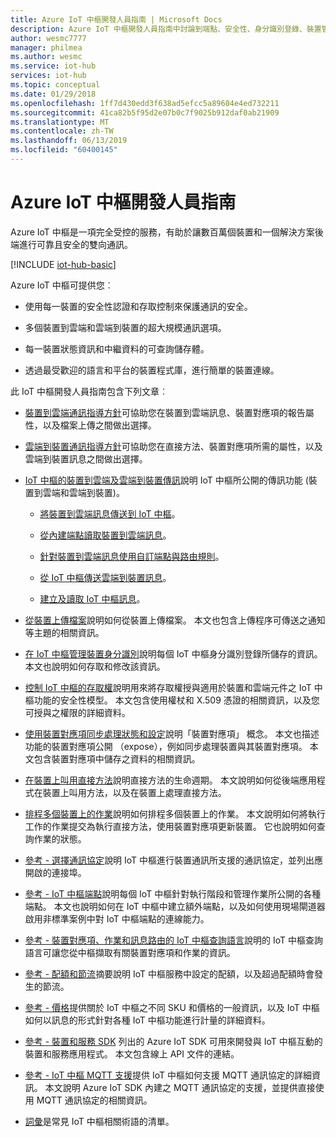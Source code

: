 ```yaml
---
title: Azure IoT 中樞開發人員指南 | Microsoft Docs
description: Azure IoT 中樞開發人員指南中討論到端點、安全性、身分識別登錄、裝置管理、直接方法、裝置對應項、檔案上傳、作業、IoT 中心查詢語言及傳訊。
author: wesmc7777
manager: philmea
ms.author: wesmc
ms.service: iot-hub
services: iot-hub
ms.topic: conceptual
ms.date: 01/29/2018
ms.openlocfilehash: 1ff7d430edd3f638ad5efcc5a89604e4ed732211
ms.sourcegitcommit: 41ca82b5f95d2e07b0c7f9025b912daf0ab21909
ms.translationtype: MT
ms.contentlocale: zh-TW
ms.lasthandoff: 06/13/2019
ms.locfileid: "60400145"
---
```

# <a name="azure-iot-hub-developer-guide"></a>Azure IoT 中樞開發人員指南

Azure IoT 中樞是一項完全受控的服務，有助於讓數百萬個裝置和一個解決方案後端進行可靠且安全的雙向通訊。

[!INCLUDE [iot-hub-basic](../../includes/iot-hub-basic-partial.md)]

Azure IoT 中樞可提供您︰

* 使用每一裝置的安全性認證和存取控制來保護通訊的安全。

* 多個裝置到雲端和雲端到裝置的超大規模通訊選項。

* 每一裝置狀態資訊和中繼資料的可查詢儲存體。

* 透過最受歡迎的語言和平台的裝置程式庫，進行簡單的裝置連線。

此 IoT 中樞開發人員指南包含下列文章︰

* [裝置到雲端通訊指導方針](iot-hub-devguide-d2c-guidance.md)可協助您在裝置到雲端訊息、裝置對應項的報告屬性，以及檔案上傳之間做出選擇。

* [雲端到裝置通訊指導方針](iot-hub-devguide-c2d-guidance.md)可協助您在直接方法、裝置對應項所需的屬性，以及雲端到裝置訊息之間做出選擇。

* [IoT 中樞的裝置到雲端及雲端到裝置傳訊](iot-hub-devguide-messaging.md)說明 IoT 中樞所公開的傳訊功能 (裝置到雲端和雲端到裝置)。

  * [將裝置到雲端訊息傳送到 IoT 中樞](iot-hub-devguide-messages-d2c.md)。

  * [從內建端點讀取裝置到雲端訊息](iot-hub-devguide-messages-read-builtin.md)。

  * [針對裝置到雲端訊息使用自訂端點與路由規則](iot-hub-devguide-messages-read-custom.md)。

  * [從 IoT 中樞傳送雲端到裝置訊息](iot-hub-devguide-messages-c2d.md)。

  * [建立及讀取 IoT 中樞訊息](iot-hub-devguide-messages-construct.md)。

* [從裝置上傳檔案](iot-hub-devguide-file-upload.md)說明如何從裝置上傳檔案。 本文也包含上傳程序可傳送之通知等主題的相關資訊。

* [在 IoT 中樞管理裝置身分識別](iot-hub-devguide-identity-registry.md)說明每個 IoT 中樞身分識別登錄所儲存的資訊。 本文也說明如何存取和修改該資訊。

* [控制 IoT 中樞的存取權](iot-hub-devguide-security.md)說明用來將存取權授與適用於裝置和雲端元件之 IoT 中樞功能的安全性模型。 本文包含使用權杖和 X.509 憑證的相關資訊，以及您可授與之權限的詳細資料。

* [使用裝置對應項同步處理狀態和設定](iot-hub-devguide-device-twins.md)說明「裝置對應項」  概念。 本文也描述功能的裝置對應項公開 （expose），例如同步處理裝置與其裝置對應項。 本文包含裝置對應項中儲存之資料的相關資訊。

* [在裝置上叫用直接方法](iot-hub-devguide-direct-methods.md)說明直接方法的生命週期。 本文說明如何從後端應用程式在裝置上叫用方法，以及在裝置上處理直接方法。

* [排程多個裝置上的作業](iot-hub-devguide-jobs.md)說明如何排程多個裝置上的作業。 本文說明如何將執行工作的作業提交為執行直接方法，使用裝置對應項更新裝置。 它也說明如何查詢作業的狀態。

* [參考 - 選擇通訊協定](iot-hub-devguide-protocols.md)說明 IoT 中樞進行裝置通訊所支援的通訊協定，並列出應開啟的連接埠。

* [參考 - IoT 中樞端點](iot-hub-devguide-endpoints.md)說明每個 IoT 中樞針對執行階段和管理作業所公開的各種端點。 本文也說明如何在 IoT 中樞中建立額外端點，以及如何使用現場閘道器啟用非標準案例中對 IoT 中樞端點的連線能力。

* [參考 - 裝置對應項、作業和訊息路由的 IoT 中樞查詢語言](iot-hub-devguide-query-language.md)說明的 IoT 中樞查詢語言可讓您從中樞擷取有關裝置對應項和作業的資訊。

* [參考 - 配額和節流](iot-hub-devguide-quotas-throttling.md)摘要說明 IoT 中樞服務中設定的配額，以及超過配額時會發生的節流。

* [參考 - 價格](iot-hub-devguide-pricing.md)提供關於 IoT 中樞之不同 SKU 和價格的一般資訊，以及 IoT 中樞如何以訊息的形式針對各種 IoT 中樞功能進行計量的詳細資料。

* [參考 - 裝置和服務 SDK](iot-hub-devguide-sdks.md) 列出的 Azure IoT SDK 可用來開發與 IoT 中樞互動的裝置和服務應用程式。 本文包含線上 API 文件的連結。

* [參考 - IoT 中樞 MQTT 支援](iot-hub-mqtt-support.md)提供 IoT 中樞如何支援 MQTT 通訊協定的詳細資訊。 本文說明 Azure IoT SDK 內建之 MQTT 通訊協定的支援，並提供直接使用 MQTT 通訊協定的相關資訊。

* [詞彙](iot-hub-devguide-glossary.md)是常見 IoT 中樞相關術語的清單。